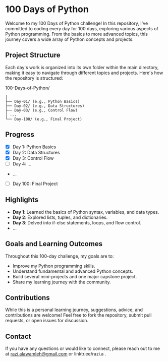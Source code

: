 # 100 Days of Python

Welcome to my 100 Days of Python challenge! In this repository, I've committed to coding every day for 100 days, exploring various aspects of Python programming. From the basics to more advanced topics, this journey covers a wide array of Python concepts and projects.

## Project Structure

Each day's work is organized into its own folder within the main directory, making it easy to navigate through different topics and projects. Here's how the repository is structured:

100-Days-of-Python/

```100-Days-of-Python/
│
├── Day-01/ (e.g., Python Basics)
├── Day-02/ (e.g., Data Structures)
├── Day-03/ (e.g., Control Flow)
│ ...
└── Day-100/ (e.g., Final Project)
```

## Progress

- [x] Day 1: Python Basics
- [x] Day 2: Data Structures
- [x] Day 3: Control Flow
- [ ] Day 4: ...
- ...
- [ ] Day 100: Final Project

## Highlights

- **Day 1**: Learned the basics of Python syntax, variables, and data types.
- **Day 2**: Explored lists, tuples, and dictionaries.
- **Day 3**: Delved into if-else statements, loops, and flow control.
- ...

## Goals and Learning Outcomes

Throughout this 100-day challenge, my goals are to:

- Improve my Python programming skills.
- Understand fundamental and advanced Python concepts.
- Build several mini-projects and one major capstone project.
- Share my learning journey with the community.

## Contributions

While this is a personal learning journey, suggestions, advice, and contributions are welcome! Feel free to fork the repository, submit pull requests, or open issues for discussion.

## Contact

If you have any questions or would like to connect, please reach out to me at razi.alawamleh@gmail.com or linktr.ee/razi.a .
